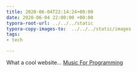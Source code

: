 ```yaml
---
title: 2020-06-04T22:14:24+00:00
date: 2020-06-04 22:00:00 +00:00
typora-root-url: ../../../static
typora-copy-images-to:  ../../../static/images
tags:
- tech

---
```

What a cool website... [Music For Programming](http://musicforprogramming.net/?one "Music For Programming")
